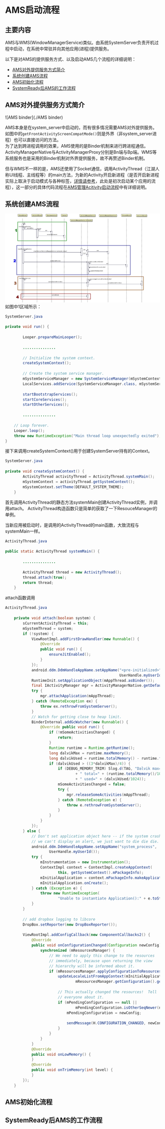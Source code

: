 # AMS启动流程 #

## 主要内容 ##

AMS与WMS(WindowManagerService)类似。由系统SystemServer负责开机过程中启动，在系统中常驻并向其他应用(进程)提供服务。

以下是对AMS的提供服务方式、以及启动AMS几个流程的详细说明：  

- [AMS对外提供服务方式简介](#ams对外提供服务方式简介)
- [系统创建AMS流程](#系统创建ams流程)
- [AMS初始化流程](#ams初始化流程)
- [SystemReady后AMS的工作流程](#systemready后ams的工作流程)

## AMS对外提供服务方式简介 ##

![AMS binder](./AMS binder)


AMS本身是在system_server中启动的，而有很多情况需要AMS对外提供服务。  
如图中的`getFrontActivityScreenCompatMode()`则是外界（非system_server进程）也可以直接访问的方法。  
为了达到跨进程调用的效果，AMS使用的是Binder机制来进行跨进程通信。  
ActivityManagerNative与ActivityManagerProxy分别是Bn端与Bp端。WMS等系统服务也是采用的Binder机制对外界提供服务，故不再赘述Binder机制。

但与WMS不一样的是，AMS还使用了Socket通信，调用ActivityThread（江湖人称UI线程、主线程等）的main方法，为新的Activity开启新进程（是否开启新进程实际上取决于启动模式与各种标签，[详情请参考](http://blog.csdn.net/zhangjg_blog/article/details/10923643?reload)，此处是初次启动某个应用的流程），这一部分的具体代码流程在[AMS管理Acitivity启动流程]()中有详细说明。

## 系统创建AMS流程 ##
![ams_init_sequence.png](./ams_init_sequence.png)
如图中1区域所示：

```java
SystemServer.java

private void run() {
        
        Looper.prepareMainLooper();

		...............

        // Initialize the system context.
        createSystemContext();

        // Create the system service manager.
        mSystemServiceManager = new SystemServiceManager(mSystemContext);
        LocalServices.addService(SystemServiceManager.class, mSystemServiceManager);
    
        startBootstrapServices();
        startCoreServices();
        startOtherServices();

    	...............

    // Loop forever.
    Looper.loop();
    throw new RuntimeException("Main thread loop unexpectedly exited");
}

```

接下来调用createSystemContext()用于创建SystemServer持有的Context。


```java
SystemServer.java

private void createSystemContext() {
        ActivityThread activityThread = ActivityThread.systemMain();
        mSystemContext = activityThread.getSystemContext();
        mSystemContext.setTheme(DEFAULT_SYSTEM_THEME);
    }


```

首先调用ActivityThread的静态方法systemMain创建ActivityThread实例，并调用attach。
ActivityThread构造函数只是简单的获取了一下ResouceManager的单例。

当新应用被启动时，是调用的ActivityThread的main函数，大致流程与systemMain一样。

```java
ActivityThread.java

public static ActivityThread systemMain() {

		...............

        ActivityThread thread = new ActivityThread();
        thread.attach(true);
        return thread;
    }

```

attach函数调用

```java
ActivityThread.java

    private void attach(boolean system) {
        sCurrentActivityThread = this;
        mSystemThread = system;
        if (!system) {
            ViewRootImpl.addFirstDrawHandler(new Runnable() {
                @Override
                public void run() {
                    ensureJitEnabled();
                }
            });
            android.ddm.DdmHandleAppName.setAppName("<pre-initialized>",
                                                    UserHandle.myUserId());
            RuntimeInit.setApplicationObject(mAppThread.asBinder());
            final IActivityManager mgr = ActivityManagerNative.getDefault();
            try {
                mgr.attachApplication(mAppThread);
            } catch (RemoteException ex) {
                throw ex.rethrowFromSystemServer();
            }
            // Watch for getting close to heap limit.
            BinderInternal.addGcWatcher(new Runnable() {
                @Override public void run() {
                    if (!mSomeActivitiesChanged) {
                        return;
                    }
                    Runtime runtime = Runtime.getRuntime();
                    long dalvikMax = runtime.maxMemory();
                    long dalvikUsed = runtime.totalMemory() - runtime.freeMemory();
                    if (dalvikUsed > ((3*dalvikMax)/4)) {
                        if (DEBUG_MEMORY_TRIM) Slog.d(TAG, "Dalvik max=" + (dalvikMax/1024)
                                + " total=" + (runtime.totalMemory()/1024)
                                + " used=" + (dalvikUsed/1024));
                        mSomeActivitiesChanged = false;
                        try {
                            mgr.releaseSomeActivities(mAppThread);
                        } catch (RemoteException e) {
                            throw e.rethrowFromSystemServer();
                        }
                    }
                }
            });
        } else {
            // Don't set application object here -- if the system crashes,
            // we can't display an alert, we just want to die die die.
            android.ddm.DdmHandleAppName.setAppName("system_process",
                    UserHandle.myUserId());
            try {
                mInstrumentation = new Instrumentation();
                ContextImpl context = ContextImpl.createAppContext(
                        this, getSystemContext().mPackageInfo);
                mInitialApplication = context.mPackageInfo.makeApplication(true, null);
                mInitialApplication.onCreate();
            } catch (Exception e) {
                throw new RuntimeException(
                        "Unable to instantiate Application():" + e.toString(), e);
            }
        }

        // add dropbox logging to libcore
        DropBox.setReporter(new DropBoxReporter());

        ViewRootImpl.addConfigCallback(new ComponentCallbacks2() {
            @Override
            public void onConfigurationChanged(Configuration newConfig) {
                synchronized (mResourcesManager) {
                    // We need to apply this change to the resources
                    // immediately, because upon returning the view
                    // hierarchy will be informed about it.
                    if (mResourcesManager.applyConfigurationToResourcesLocked(newConfig, null)) {
                        updateLocaleListFromAppContext(mInitialApplication.getApplicationContext(),
                                mResourcesManager.getConfiguration().getLocales());

                        // This actually changed the resources!  Tell
                        // everyone about it.
                        if (mPendingConfiguration == null ||
                                mPendingConfiguration.isOtherSeqNewer(newConfig)) {
                            mPendingConfiguration = newConfig;

                            sendMessage(H.CONFIGURATION_CHANGED, newConfig);
                        }
                    }
                }
            }
            @Override
            public void onLowMemory() {
            }
            @Override
            public void onTrimMemory(int level) {
            }
        });
    }


```





## AMS初始化流程 ##


## SystemReady后AMS的工作流程 ##

















